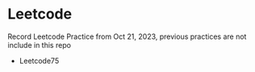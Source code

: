 # Leetcode

Record Leetcode Practice from Oct 21, 2023, previous practices are not include in this repo

- Leetcode75

